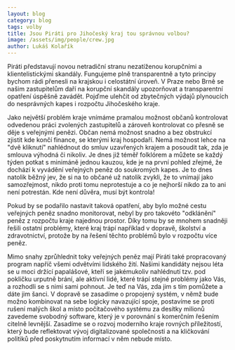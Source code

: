```yaml
---
layout: blog
category: blog
tags: volby
title: Jsou Piráti pro Jihočeský kraj tou správnou volbou?
image: /assets/img/people/crew.jpg
author: Lukáš Kolařík
---
```


Piráti představují novou netradiční stranu nezatíženou korupčními a klientelistickými skandály.
Fungujeme plně transparentně a tyto principy bychom rádi přenesli na krajskou i celostátní úroveň.
V Praze nebo Brně se našim zastupitelům daří na korupční skandály upozorňovat a transparentní opatření úspěšně zavádět.
Pojďme ulehčit od zbytečných výdajů plynoucích do nesprávných kapes i rozpočtu Jihočeského kraje.

Jako největší problém kraje vnímáme pramalou možnost občanů kontrolovat odvedenou práci zvolených zastupitelů
a zároveň kontrolovat co přesně se děje s veřejnými penězi.
Občan nemá možnost snadno a bez obstrukcí zjistit kde končí finance, se kterými kraj hospodaří.
Nemá možnost lehce na "dvě kliknutí" nahlédnout do smluv uzavřených krajem a posoudit tak, zda je smlouva výhodná či nikoliv.
Je dnes již téměř folklórem a můžete se každý týden potkat s minimáně jednou kauzou, kde je na první pohled zřejmé, že dochází k vyvádění veřejných peněz do soukromých kapes.
Je to dnes natolik běžný jev, že si na to občané už natolik zvykli, že to vnímají jako samozřejmost, nikdo proti tomu neprotestuje a co je nejhorší nikdo za to ani není potrestán.
Kde není důvěra, musí být kontrola!

Pokud by se podařilo nastavit taková opatření, aby bylo možné cestu veřejných peněz snadno monitorovat, nebyl by pro takovéto "odklánění" peněz z rozpočtu kraje najednou prostor.
Díky tomu by se mnohem snadněji řešili ostatní problémy, které kraj trápí například v dopravě,
školství a zdravotnictví, protože by na řešení těchto problémů bylo v rozpočtu více peněz.

Mimo snahy zprůhlednit toky veřejných peněz mají Piráti také propracovaný program napříč všemi odvětvími lidského žití.
Našimi kandidáty nejsou léta se u moci držící papalášové, kteří se jakémukoliv nahlédnutí tzv. pod pokličku urputně
brání, ale aktivní lidé, které trápí stejné problémy jako Vás, a rozhodli se s nimi sami pohnout. Je teď na Vás,
zda jim s tím pomůžete a dáte jim šanci. V dopravě se zasadíme o propojený systém, v němž bude možno kombinovat na sebe
logicky navazující spoje, postavíme se proti rušení malých škol a místo počítačového systému za desítky milionů
zavedeme svobodný software, který je v porovnání s komerčním řešením citelně levnější.
Zasadíme se o rozvoj moderního kraje rovných příležitostí, který bude reflektovat vývoj digitalizované
společnosti a na kličkování politiků před poskytnutím informací v něm nebude místo.
